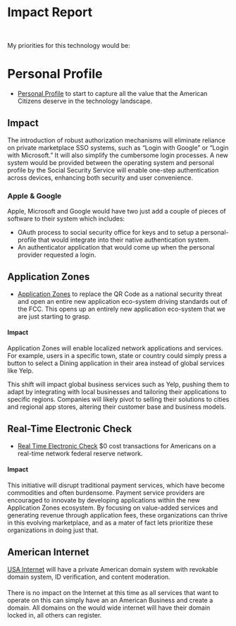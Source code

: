 # Impact Report

<br/>
<Badge type="danger" text="United States to Private Market Place Impact Report" />

My priorities for this technology would be:

# Personal Profile

- [Personal Profile](/grants/personal-profile/) to start to capture all the value that the American Citizens deserve in the technology landscape.

## Impact

The introduction of robust authorization mechanisms will eliminate reliance on private marketplace SSO systems, such as “Login with Google” or “Login with Microsoft.” It will also simplify the cumbersome login processes.
A new system would be provided between the operating system and personal profile by the Social Security Service will enable one-step authentication across devices, enhancing both security and user convenience.

### Apple & Google

Apple, Microsoft and Google would have two just add a couple of pieces of software to their system which includes:

- OAuth process to social security office for keys and to setup a personal-profile that would integrate into their native authentication system.
- An authenticator application that would come up when the personal provider requested a login.

## Application Zones

- [Application Zones](/USA-Internet/domain-zones/) to replace the QR Code as a national security threat and open an entire new application eco-system driving standards out of the FCC. This opens up an entirely new application eco-system that we are just starting to grasp.

#### Impact

Application Zones will enable localized network applications and services. For example, users in a specific town, state or country could simply press a button to select a Dining application in their area instead of global services like Yelp.

This shift will impact global business services such as Yelp, pushing them to adapt by integrating with local businesses and tailoring their applications to specific regions. Companies will likely pivot to selling their solutions to cities and regional app stores, altering their customer base and business models.

## Real-Time Electronic Check

- [Real Time Electronic Check](/e-check/) $0 cost transactions for Americans on a real-time network federal reserve network.

#### Impact

This initiative will disrupt traditional payment services, which have become commodities and often burdensome. Payment service providers are encouraged to innovate by developing applications within the new Application Zones ecosystem. By focusing on value-added services and generating revenue through application fees, these organizations can thrive in this evolving marketplace, and as a mater of fact lets prioritize these organizations in doing just that.

## American Internet

[USA Internet](/USA-Internet/) will have a private American domain system with revokable domain system, ID verification, and content moderation.

####

There is no impact on the Internet at this time as all services that want to operate on this can simply have an an American Business and create a domain. All domains on the would wide internet will have their domain locked in, all others can register.
